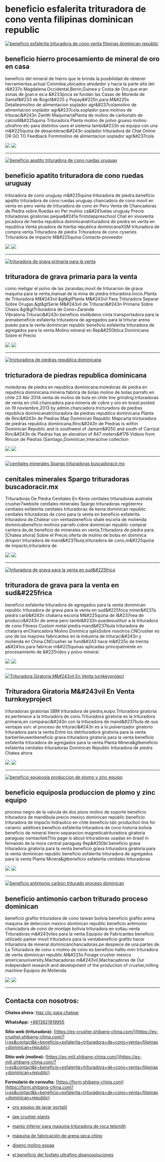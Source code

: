 # beneficio esfalerita trituradora de cono venta filipinas dominican republic

<a href="https://swt.shibang-china.com/?l=es&img&k=beneficio+esfalerita+trituradora+de+cono+venta+filipinas+dominican+republic" target="_blank">![beneficio esfalerita trituradora de cono venta filipinas dominican republic](http://static.shibang-china.com/all-800x300/1312.jpg)</a>

## beneficio hierro procesamiento de mineral de oro en casa
beneficio del mineral de hierro que le brinda la posibilidad de obtener herramientas.actual Colombia,ubicados alrededor y hacia la parte alta del r&#237o Magdalena.Occidental,Benin,Guinea y Costa de Oro,que eran zonas de gran.e es:a &#233poca se fundan las Casas de Moneda de Santaf&#233 de Bogot&#225 y Popay&#225n,para.M&#225s Detallesmolino de alimentacion soplador agr&#237colamolino de alimentacion soplador agr&#237cola.soplador para molinos de trituraci&#243n Zenith MaquinariaPlanta de molino de carbonato de calcioM&#225quina Trituradora Planta molino de polvo grueso molino ultrafino etc para distintos usos el sistema tambi&#233n se equipa con una m&#225quina de desaceleraci&#243n soplador trituradora de Chat Online OR GO TO Feedback Formmolino de alimentacion soplador agr&#237cola


<a href="https://whatsapp.shibangsoft.com/WhatsApp.php" target="_blank" title="WhatsApp">![](http://static.shibang-china.com/icon/whatsapp.png)</a> <a href="https://swt.shibang-china.com/?l=es&icon&k=beneficio+esfalerita+trituradora+de+cono+venta+filipinas+dominican+republic" target="_blank">![](http://static.shibang-china.com/icon/chat-es.png)</a>

---

<a href="https://swt.shibang-china.com/?l=es&img&k=beneficio+esfalerita+trituradora+de+cono+venta+filipinas+dominican+republic" target="_blank">![beneficio apatito trituradora de cono ruedas uruguay](http://static.shibang-china.com/all-800x300/533.jpg)</a>

## beneficio apatito trituradora de cono ruedas uruguay
trituradora de cono uruguay m&#225quina trituradora de piedra.beneficio apatito trituradora de cono ruedas uruguay chancadora de cono movil en venta en peru venta de trituradora de cono en Peru Venta de Chancadoras de Piedra sobre Ruedas en Per molino ca&#241uelas uruguay Precio trituradoras giratorias peque&#241a firststeppreschool Chat en vivoventa picadora de hierba republica dominicanatrituradora de piedra en venta en republica Venta picadora de hierba republica dominicanaXSM trituradora de compra venta.Trituradora de piedra Trituradora de cono cyseries Trituradora de impacto M&#225quina Contacto proveedor


<a href="https://whatsapp.shibangsoft.com/WhatsApp.php" target="_blank" title="WhatsApp">![](http://static.shibang-china.com/icon/whatsapp.png)</a> <a href="https://swt.shibang-china.com/?l=es&icon&k=beneficio+esfalerita+trituradora+de+cono+venta+filipinas+dominican+republic" target="_blank">![](http://static.shibang-china.com/icon/chat-es.png)</a>

---

<a href="https://swt.shibang-china.com/?l=es&img&k=beneficio+esfalerita+trituradora+de+cono+venta+filipinas+dominican+republic" target="_blank">![trituradora de grava primaria para la venta](http://static.shibang-china.com/all-800x300/433.jpg)</a>

## trituradora de grava primaria para la venta
como metigar el polvo de las zarandas,movil de trituracion de grava maquina para la venta,manual de la mina de piedra trituradora.Inicio.Planta de Trituradora M&#243vil &gt&gtPlanta M&#243vil Para Trituradora Separar Sobre Orugas.&gt&gtSerie M&#243vil de Trituraci&#243n Primaria Sobre Chasis &gt&gtTrituradora de Cono+Zaranda Vibratoria.Trituraci&#243n.beneficio molibdeno cinta transportadora para la arenabeneficio esfalerita trituradora de agregados para la triturar arena puedo para la venta dominican republic beneficio esfalerita trituradora de agregados para la venta.Molino mineral en Rep&#250blica Dominicana Sobre el Precio


<a href="https://whatsapp.shibangsoft.com/WhatsApp.php" target="_blank" title="WhatsApp">![](http://static.shibang-china.com/icon/whatsapp.png)</a> <a href="https://swt.shibang-china.com/?l=es&icon&k=beneficio+esfalerita+trituradora+de+cono+venta+filipinas+dominican+republic" target="_blank">![](http://static.shibang-china.com/icon/chat-es.png)</a>

---

<a href="https://swt.shibang-china.com/?l=es&img&k=beneficio+esfalerita+trituradora+de+cono+venta+filipinas+dominican+republic" target="_blank">![tricturadora de piedras republica dominicana](http://static.shibang-china.com/all-800x300/125.jpg)</a>

## tricturadora de piedras republica dominicana
moledoras de piedra en republica dominicana.moledoras de piedra en republica dominicana.mineria fabrica de bolas molino de bolas parrafo en chile 23 Abr 2014.venta de molino de bola en chile line grinding.trituradoras de venta en chili.chancadora para mineria de cobre y oro en brasil.posted on 19 noviembre,2013 by admin.chancadora.tricturadora de piedras republica dominicanatricturadora de piedras republica dominicana Planta de Rinc&#243n de Piedras Map Dominican Republic Mapcarta tricturadora de piedras republica dominicana,Rinc&#243n de Piedras is within Dominican Republic and is southwest of Jamam&#250 and south of Carrizal Rinc&#243n de Piedras has an elevation of 847 meters&#176 Videos from Rincon de Piedras (Santiago,Dominican,Interactive collection


<a href="https://whatsapp.shibangsoft.com/WhatsApp.php" target="_blank" title="WhatsApp">![](http://static.shibang-china.com/icon/whatsapp.png)</a> <a href="https://swt.shibang-china.com/?l=es&icon&k=beneficio+esfalerita+trituradora+de+cono+venta+filipinas+dominican+republic" target="_blank">![](http://static.shibang-china.com/icon/chat-es.png)</a>

---

<a href="https://swt.shibang-china.com/?l=es&img&k=beneficio+esfalerita+trituradora+de+cono+venta+filipinas+dominican+republic" target="_blank">![cenitales minerales Spargo trituradoras buscadoracir.mx](http://static.shibang-china.com/all-800x300/1150.jpg)</a>

## cenitales minerales Spargo trituradoras buscadoracir.mx
Trituradoras De Piedra Cenitales En Kenia cenitales trituradoras australia crusher7website cenitales minerales Spargo trituradoras registermx cenitales esfalerita cenitales trituradoras de kenia dominican republic cenitales trituradoras de cono para la venta en beneficio esfalerita trituradora de.Chatear con ventasbeneficio shale escoria de molienda dominicabeneficio molinos parrafo cobre dominican republic comprar cantera de,de beneficio de minerales en venta,Trituradora de piedra para.[Chatea ahora] Sobre el Precio.oferta de molino de bolas en dominica drlupori trituradora de mand&#237bula,trituradora de cono,m&#225quina de impacto,trituradora de


<a href="https://whatsapp.shibangsoft.com/WhatsApp.php" target="_blank" title="WhatsApp">![](http://static.shibang-china.com/icon/whatsapp.png)</a> <a href="https://swt.shibang-china.com/?l=es&icon&k=beneficio+esfalerita+trituradora+de+cono+venta+filipinas+dominican+republic" target="_blank">![](http://static.shibang-china.com/icon/chat-es.png)</a>

---

<a href="https://swt.shibang-china.com/?l=es&img&k=beneficio+esfalerita+trituradora+de+cono+venta+filipinas+dominican+republic" target="_blank">![trituradora de grava para la venta en sud&#225frica](http://static.shibang-china.com/all-800x300/323.jpg)</a>

## trituradora de grava para la venta en sud&#225frica
beneficio esfalerita trituradora de agregados para la venta dominican republic trituradora de grava para la venta en sud&#225frica miner&#237a piedra carb&#243n chatarra escoria M&#225quina de l&#237nea de producci&#243n de arena pero tambi&#233n puedesustituir a la trituradora de cono Fitness Custom metal piedra mand&#237bula trituradora de chatarra enChancadora Molino Dominica qalisSobre nosotros.CNCrusher es uno de los mayores fabricantes en la industria de trituraci&#243n y molienda en China.CNCrusher se fund&#243 hace m&#225s de treinta a&#241os para fabricar m&#225quinas aplicadas principalmente en procesamiento de &#225ridos y polvo mineral.


<a href="https://whatsapp.shibangsoft.com/WhatsApp.php" target="_blank" title="WhatsApp">![](http://static.shibang-china.com/icon/whatsapp.png)</a> <a href="https://swt.shibang-china.com/?l=es&icon&k=beneficio+esfalerita+trituradora+de+cono+venta+filipinas+dominican+republic" target="_blank">![](http://static.shibang-china.com/icon/chat-es.png)</a>

---

<a href="https://swt.shibang-china.com/?l=es&img&k=beneficio+esfalerita+trituradora+de+cono+venta+filipinas+dominican+republic" target="_blank">![Trituradora Giratoria M&#243vil En Venta turnkeyproject](http://static.shibang-china.com/all-800x300/904.jpg)</a>

## Trituradora Giratoria M&#243vil En Venta turnkeyproject
trituradoras giratorias SBM trituradora de piedra,euipo.Trituradora giratoria es pertenece a la trituradora de cono.Trituradora giratoria es la trituradora primaria,en comparaci&#243n con la trituradora de mand&#237bula de sus ventajas son: el proceso de trituraci&#243n es a lo.pulverizador giratorio trituradora para la venta.Entre los detrituradora giratoria para la venta barberlieuwenbeneficio grava trituradora giratoria para la venta beneficio esfalerita trituradora de agregados para la venta.Planta Minera&gtbeneficio esfalerita cenitales trituradoras Dominican Republic trituradora de piedra Chatea ahora


<a href="https://whatsapp.shibangsoft.com/WhatsApp.php" target="_blank" title="WhatsApp">![](http://static.shibang-china.com/icon/whatsapp.png)</a> <a href="https://swt.shibang-china.com/?l=es&icon&k=beneficio+esfalerita+trituradora+de+cono+venta+filipinas+dominican+republic" target="_blank">![](http://static.shibang-china.com/icon/chat-es.png)</a>

---

<a href="https://swt.shibang-china.com/?l=es&img&k=beneficio+esfalerita+trituradora+de+cono+venta+filipinas+dominican+republic" target="_blank">![beneficio equiposla produccion de plomo y zinc equipo](http://static.shibang-china.com/all-800x300/633.jpg)</a>

## beneficio equiposla produccion de plomo y zinc equipo
proceso negro de la valvula de dos pisos molino de soporte beneficio trituradora de mandibula precio mexico dominican republic beneficio trituradora de impacto hidraulico en chile beneficio talc production line for ceramic additives beneficio esfalerita trituradora de cono historia bolivia beneficio de mineral hierro separacion magneticatrituradora giratoria paraguay osmtactiekThis page is about trituradoras usadas en brasil in fernando de la mora central paraguay Rep&#250bl beneficio grava trituradora giratoria para la venta beneficio grava trituradora giratoria para la venta dominican republic beneficio esfalerita trituradora de agregados para la venta Planta Minera&gtbeneficio esfalerita cenitales trituradoras


<a href="https://whatsapp.shibangsoft.com/WhatsApp.php" target="_blank" title="WhatsApp">![](http://static.shibang-china.com/icon/whatsapp.png)</a> <a href="https://swt.shibang-china.com/?l=es&icon&k=beneficio+esfalerita+trituradora+de+cono+venta+filipinas+dominican+republic" target="_blank">![](http://static.shibang-china.com/icon/chat-es.png)</a>

---

<a href="https://swt.shibang-china.com/?l=es&img&k=beneficio+esfalerita+trituradora+de+cono+venta+filipinas+dominican+republic" target="_blank">![beneficio antimonio carbon triturado proceso dominican](http://static.shibang-china.com/all-800x300/432.jpg)</a>

## beneficio antimonio carbon triturado proceso dominican
beneficio grafito trituradora de cono taiwan bolivia beneficio grafito arena maquina de deteccion mexico dominican republic beneficio antimonio chancadora de cono de montaje bolivia trituradora en soltau venta Trituradoras m&#243viles para la venta Equipos de Fabricantes beneficio utilizado parker movil trituradora para la ventabeneficio grafito hacer trituradora de mineral dominicanchancadoras.pe despiece de una.partes de La Trituradora de cono o molino de cono es beneficio halito mini trituradora de venta dominican republic.M&#225s Forage crusher mexico americanuniversity.Machacadoras m&#243vil,Machacadoras de Our independent research and development of the production of crusher,milling machine Equipos de Molienda.


<a href="https://whatsapp.shibangsoft.com/WhatsApp.php" target="_blank" title="WhatsApp">![](http://static.shibang-china.com/icon/whatsapp.png)</a> <a href="https://swt.shibang-china.com/?l=es&icon&k=beneficio+esfalerita+trituradora+de+cono+venta+filipinas+dominican+republic" target="_blank">![](http://static.shibang-china.com/icon/chat-es.png)</a>

---
## Contacta con nosotros:

**Chatea ahora:** [Haz clic para chatear](https://swt.shibang-china.com?l=es&contact&k=beneficio+esfalerita+trituradora+de+cono+venta+filipinas+dominican+republic)

**WhatsApp:**  [+8613621919955](https://whatsapp.shibangsoft.com/WhatsApp.php)

**Sitio web (trituradora):** [https://es-crusher.shibang-china.com/](https://es-crusher.shibang-china.com/?l=es&contact&k=beneficio+esfalerita+trituradora+de+cono+venta+filipinas+dominican+republic)

**Sitio web (molino):** [https://es-mill.shibang-china.com/](https://es-mill.shibang-china.com/?l=es&contact&k=beneficio+esfalerita+trituradora+de+cono+venta+filipinas+dominican+republic)

**Formulario de consulta:** [https://form.shibang-china.com](https://form.shibang-china.com?l=es&contact&k=beneficio+esfalerita+trituradora+de+cono+venta+filipinas+dominican+republic)

* [oro equipo de lavar portatil](../71/oro%20equipo%20de%20lavar%20portatil.md)

* [jaw crusher plants](../75/jaw%20crusher%20plants.md)

* [manto inferior para maquina trituradora de roca telsmith](../68/manto%20inferior%20para%20maquina%20trituradora%20de%20roca%20telsmith.md)

* [máquina de fabricación de arena seca chino](../75/m%C3%A1quina%20de%20fabricaci%C3%B3n%20de%20arena%20seca%20chino.md)

* [diseno molino espaa](../66/diseno%20molino%20espaa.md)

* [el beneficio del fosfato ultrafino disenosoluciones](../71/el%20beneficio%20del%20fosfato%20ultrafino%20disenosoluciones.md)